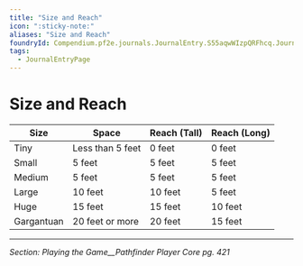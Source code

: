 ```yaml
---
title: "Size and Reach"
icon: ":sticky-note:"
aliases: "Size and Reach"
foundryId: Compendium.pf2e.journals.JournalEntry.S55aqwWIzpQRFhcq.JournalEntryPage.CfYcefv7nOP0H5H6
tags:
  - JournalEntryPage
---
```


# Size and Reach
  

| Size | Space | Reach (Tall) | Reach (Long) |
| --- | --- | --- | --- |
| Tiny | Less than 5 feet | 0 feet | 0 feet |
| Small | 5 feet | 5 feet | 5 feet |
| Medium | 5 feet | 5 feet | 5 feet |
| Large | 10 feet | 10 feet | 5 feet |
| Huge | 15 feet | 15 feet | 10 feet |
| Gargantuan | 20 feet or more | 20 feet | 15 feet |

* * *

_Section: Playing the Game__Pathfinder Player Core pg. 421_
